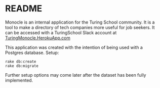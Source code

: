 # README

Monocle is an internal application for the Turing School community. It is a tool to make a directory of tech companies more useful for job seekers. It can be accessed with a TuringSchool Slack account at [TuringMonocle.HerokuApp.com](https://turingmonocle.herokuapp.com)

This application was created with the intention of being used with a Postgres database.
Setup:
```
rake db:create  
rake db:migrate
```
Further setup options may come later after the dataset has been fully implemented.
